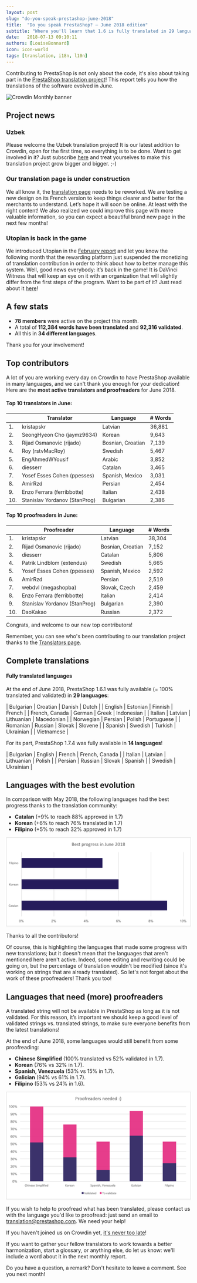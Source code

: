```yaml
---
layout: post
slug: "do-you-speak-prestashop-june-2018"
title:  "Do you speak PrestaShop? – June 2018 edition"
subtitle: "Where you'll learn that 1.6 is fully translated in 29 languages"
date:   2018-07-13 09:10:11
authors: [LouiseBonnard]
icon: icon-world
tags: [translation, i18n, l10n]
---
```


Contributing to PrestaShop is not only about the code, it's also about taking part in the [PrestaShop translation project](https://crowdin.com/project/prestashop-official)! This report tells you how the translations of the software evolved in June.

![Crowdin Monthly banner](/assets/images/2017/04/DYSpeakPS.jpg)

## Project news


### Uzbek

Please welcome the Uzbek translation project! It is our latest addition to Crowdin, open for the first time, so everything is to be done. Want to get involved in it? Just subscribe [here]( https://crowdin.com/project/prestashop-official/uz#) and treat yourselves to make this translation project grow bigger and bigger. ;-)


### Our translation page is under construction

We all know it, the [translation page]( https://www.prestashop.com/en/translations) needs to be reworked. We are testing a new design on its French version to keep things clearer and better for the merchants to understand. Let’s hope it will soon be online. At least with the right content! We also realized we could improve this page with more valuable information, so you can expect a beautiful brand new page in the next few months!


### Utopian is back in the game

We introduced Utopian in the [February report]( http://build.prestashop.com/news/do-you-speak-prestashop-february-2018) and let you know the following month that the rewarding platform just suspended the monetizing of translation contribution in order to think about how to better manage this system. Well, good news everybody: it’s back in the game! It is DaVinci Witness that will keep an eye on it with an organization that will slightly differ from the first steps of the program. Want to be part of it? Just read about it [here](https://steemit.com/witness-update/@davinci.witness/davinci-witness-update-6-utopian-io-translation-rewards-are-coming-back)!


## A few stats
 
* **78 members** were active on the project this month.
* A total of **112,384 words have been translated** and **92,316 validated**.
* All this in **34 different languages**.
 
Thank you for your involvement!
 
 
## Top contributors
 
A lot of you are working every day on Crowdin to have PrestaShop available in many languages, and we can't thank you enough for your dedication! Here are the **most active translators and proofreaders** for June 2018.
 
#### Top 10 translators in June:
 
| |Translator | Language | # Words
|-|---------- | -------- | ----------------
 1. | kristapskr | Latvian | 36,881
 2. | SeongHyeon Cho (jaymz9634) | Korean | 9,643
 3. | Rijad Osmanovic (rijado) | Bosnian, Croatian | 7,139
 4. | Roy (rstvMacRoy) | Swedish | 5,467
 5. | EngAhmedWYousif | Arabic | 3,852
 6. | diesserr | Catalan | 3,465
 7. | Yosef Esses Cohen (ppesses) | Spanish, Mexico | 3,031
 8. | AmirRzd | Persian | 2,454
 9. | Enzo Ferrara (ferribbotte) | Italian | 2,438
10. | Stanislav Yordanov (StanProg) | Bulgarian | 2,386
 
 
#### Top 10 proofreaders in June:
 
| | Proofreader | Language | # Words
|-| ---------- | -------- | ----------------
 1. | kristapskr | Latvian | 38,304
 2. | Rijad Osmanovic (rijado) | Bosnian, Croatian | 7,152
 3. | diesserr | Catalan | 5,806
 4. | Patrik Lindblom (extendus) | Swedish | 5,665
 5. | Yosef Esses Cohen (ppesses) | Spanish, Mexico | 2,592
 6. | AmirRzd | Persian | 2,519
 7. | webdvl (megashopba) | Slovak, Czech | 2,459
 8. | Enzo Ferrara (ferribbotte) | Italian | 2,414
 9. | Stanislav Yordanov (StanProg) | Bulgarian | 2,390
10. | DaoKakao | Russian | 2,372
 
Congrats, and welcome to our new top contributors!
 
Remember, you can see who's been contributing to our translation project thanks to the [Translators page](http://translators.prestashop.com/).


## Complete translations
 
#### Fully translated languages
 
At the end of June 2018, PrestaShop 1.6.1 was fully available (= 100% translated and validated) in **29 languages**:
 
| Bulgarian | Croatian | Danish | Dutch |
| English | Estonian | Finnish | French |
| French, Canada | German | Greek | Indonesian |
| Italian | Latvian | Lithuanian | Macedonian | 
| Norwegian | Persian | Polish | Portuguese |
| Romanian | Russian | Slovak | Slovene |
| Spanish | Swedish | Turkish | Ukrainian |
| Vietnamese |
 
For its part, PrestaShop 1.7.4 was fully available in **14 languages**!
 
| Bulgarian | English | French | French, Canada |
| Italian | Latvian | Lithuanian | Polish |
| Persian | Russian | Slovak | Spanish |
| Swedish | Ukrainian |
 
 
## Languages with the best evolution
 
In comparison with May 2018, the following languages had the best progress thanks to the translation community:
 
* **Catalan** (+9% to reach 88% approved in 1.7)
* **Korean** (+6% to reach 76% translated in 1.7)
* **Filipino** (+5% to reach 32% approved in 1.7)
 
![Best translation progress for June 2018](/assets/images/2018/07/Build-Crowdin-progress-June18.png)
 
Thanks to all the contributors!
 
Of course, this is highlighting the languages that made some progress with new translations; but it doesn't mean that the languages that aren't mentioned here aren't active. Indeed, some editing and rewriting could be going on, but the percentage of translation wouldn't be modified (since it's working on strings that are already translated). So let's not forget about the work of these proofreaders! Thank you too!
 
 
## Languages that need (more) proofreaders
 
A translated string will not be available in PrestaShop as long as it is not validated. For this reason, it’s important we should keep a good level of validated strings vs. translated strings, to make sure everyone benefits from the latest translations!
 
At the end of June 2018, some languages would still benefit from some proofreading:
 
* **Chinese Simplified** (100% translated vs 52% validated in 1.7).
* **Korean** (76% vs 32% in 1.7).
* **Spanish, Venezuela** (53% vs 15% in 1.7).
* **Galician** (94% vs 61% in 1.7).
* **Filipino** (53% vs 24% in 1.6).
 
![Languages that need proofreading](/assets/images/2018/07/Build-Crowdin-proofreading-June18.png)
 
If you wish to help to proofread what has been translated, please contact us with the language you'd like to proofread: just send an email to translation@prestashop.com. We need your help! 
 
If you haven't joined us on Crowdin yet, [it's never too late](https://crowdin.com/project/prestashop-official)!
 
If you want to gather your fellow translators to work towards a better harmonization, start a glossary, or anything else, do let us know: we'll include a word about it in the next monthly report.
 
Do you have a question, a remark? Don't hesitate to leave a comment. See you next month!

